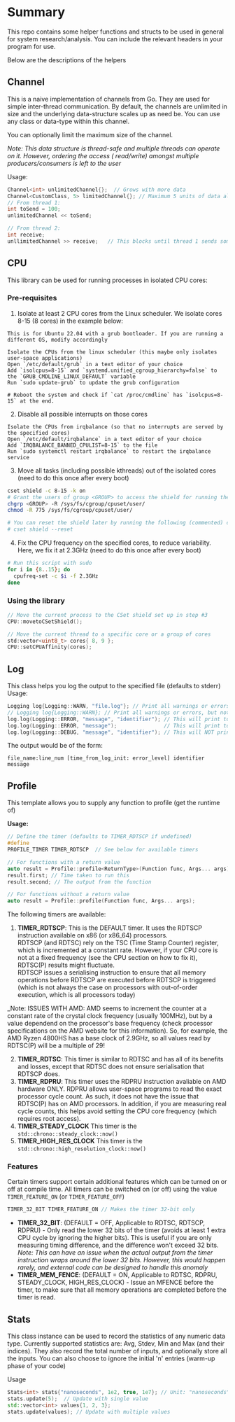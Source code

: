 # Summary

This repo contains some helper functions and structs to be used in general for system research/analysis. You can include
the
relevant headers in your program for use.

Below are the descriptions of the helpers

## Channel

This is a naive implementation of channels from Go. They are used for simple inter-thread communication.
By default, the channels are unlimited in size and the underlying data-structure scales up as need be. You can use any
class or data-type within this channel.

You can optionally limit the maximum size of the channel.

_Note: This data structure is thread-safe and multiple threads can operate on it. However, ordering the access (
read/write) amongst multiple producers/consumers is left to the user_

Usage:

```c++
Channel<int> unlimitedChannel{};  // Grows with more data
Channel<CustomClass, 5> limitedChannel{}; // Maximum 5 units of data allowed
// From thread 1:
int toSend = 100;
unlimitedChannel << toSend;

// From thread 2:
int receive;
unllimitedChannel >> receive;   // This blocks until thread 1 sends some data (i.e. there is data to read)
```

## CPU

This library can be used for running processes in isolated CPU cores:

### Pre-requisites

1. Isolate at least 2 CPU cores from the Linux scheduler. We isolate cores 8-15 (8 cores) in the example below:

```text
This is for Ubuntu 22.04 with a grub bootloader. If you are running a different OS, modify accordingly

Isolate the CPUs from the linux scheduler (this maybe only isolates user-space applications)
Open `/etc/default/grub` in a text editor of your choice
Add `isolcpus=8-15` and `systemd.unified_cgroup_hierarchy=false` to the `GRUB_CMDLINE_LINUX_DEFAULT` variable
Run `sudo update-grub` to update the grub configuration

# Reboot the system and check if `cat /proc/cmdline` has `isolcpus=8-15` at the end.
```

2. Disable all possible interrupts on those cores

```text
Isolate the CPUs from irqbalance (so that no interrupts are served by the specified cores)
Open `/etc/default/irqbalance` in a text editor of your choice
Add `IRQBALANCE_BANNED_CPULIST=8-15` to the file
Run `sudo systemctl restart irqbalance` to restart the irqbalance service
```

3. Move all tasks (including possible kthreads) out of the isolated cores (need to do this once after every boot)

```bash
cset shield -c 8-15 -k on
# Grant the users of group <GROUP> to access the shield for running the experiments there
chgrp <GROUP> -R /sys/fs/cgroup/cpuset/user/
chmod -R 775 /sys/fs/cgroup/cpuset/user/

# You can reset the shield later by running the following (commented) command:
# cset shield --reset
```

4. Fix the CPU frequency on the specified cores, to reduce variability. Here, we fix it at 2.3GHz
   (need to do this once after every boot)

```bash
# Run this script with sudo
for i in {8..15}; do
  cpufreq-set -c $i -f 2.3GHz
done
```

### Using the library

```c++
// Move the current process to the CSet shield set up in step #3
CPU::movetoCSetShield();

// Move the current thread to a specific core or a group of cores
std:vector<uint8_t> cores{ 8, 9 };
CPU::setCPUAffinity(cores);
```

## Log

This class helps you log the output to the specified file (defaults to stderr)
Usage:

```c++
Logging log{Logging::WARN, "file.log"}; // Print all warnings or errors, but not debug messages to file.log
// Logging log{Logging::WARN}; // Print all warnings or errors, but not debug messages to stderr
log.log(Logging::ERROR, "message", "identifier"); // This will print to file.log
log.log(Logging::ERROR, "message");               // This will print to file.log (no identifier string)
log.log(Logging::DEBUG, "message", "identifier"); // This will NOT print to file.log
```

The output would be of the form:

```
file_name:line_num [time_from_log_init: error_level] identifier message
```

## Profile

This template allows you to supply any function to profile (get the runtime of)

**Usage:**

```c++
// Define the timer (defaults to TIMER_RDTSCP if undefined)
#define
PROFILE_TIMER TIMER_RDTSCP  // See below for available timers

// For functions with a return value
auto result = Profile::profile<ReturnType>(Function func, Args... args);
result.first; // Time taken to run this
result.second; // The output from the function

// For functions without a return value
auto result = Profile::profile(Function func, Args... args);
```

The following timers are available:

1. **TIMER_RDTSCP**:
   This is the DEFAULT timer. It uses the RDTSCP instruction available on x86 (or x86_64) processors.  
   RDTSCP (and RDTSC) rely on the TSC (Time Stamp Counter) register, which is incremented at a constant rate.
   However, if your CPU core is not at a fixed frequency (see the CPU section on how to fix it), RDTSC(P)
   results might fluctuate.  
   RDTSCP issues a serialising instruction to ensure that all memory operations before RDTSCP are executed before RDTSCP
   is triggered (which is not always the case on processors with out-of-order execution, which is all processors
   today)

_Note: ISSUES WITH AMD: AMD seems to increment the counter at a constant rate of the crystal clock frequency (usually
100MHz), but by a value dependend on the processor's base frequency (check processor specifications on the AMD
website for this information). So, for example, the AMD Ryzen 4800HS has a base clock of 2.9GHz, so all values read
by RDTSC(P) will be a multiple of 29!

2. **TIMER_RDTSC**:
   This timer is similar to RDTSC and has all of its benefits and losses, except that RDTSC does not ensure
   serialisation that RDTSCP does.
3. **TIMER_RDPRU**:
   This timer uses the RDPRU instruction avaliable on AMD hardware ONLY. RDPRU allows user-space programs to read the
   exact processor cycle count. As such, it does not have the issue that RDTSC(P) has on AMD processors. In addition, if
   you are measuring real cycle counts, this helps avoid setting the CPU core frequency (which requires root access).
4. **TIMER_STEADY_CLOCK**
   This timer is the `std::chrono::steady_clock::now()`
5. **TIMER_HIGH_RES_CLOCK**
   This timer is the `std::chrono::high_resolution_clock::now()`

### Features

Certain timers support certain additional features which can be turned on or off at compile time. All timers can be
switched on (or off) using the value `TIMER_FEATURE_ON` (or `TIMER_FEATURE_OFF`)

```c++
TIMER_32_BIT TIMER_FEATURE_ON // Makes the timer 32-bit only
```

- **TIMER_32_BIT**: (DEFAULT = OFF, Applicable to RDTSC, RDTSCP, RDPRU) - Only read the lower 32 bits of the timer (avoids at least 1
  extra CPU cycle by ignoring the higher bits). This is useful if you are only measuring timing difference, and the
  difference won't exceed 32 bits.  
  _Note: This can have an issue when the actual output from the timer instruction wraps around the lower 32 bits.
  However, this would happen rarely, and external code can be designed to handle this anomaly_
- **TIMER_MEM_FENCE**: (DEFAULT = ON, Applicable to RDTSC, RDPRU, STEADY_CLOCK, HIGH_RES_CLOCK) - Issue an MFENCE before the timer, to
  make sure that all memory operations are completed before the timer is read.

## Stats

This class instance can be used to record the statistics of any numeric data type.
Currently supported statistics are: Avg, Stdev, Min and Max (and their indices).
They also record the total number of inputs, and optionally store all the inputs.
You can also choose to ignore the initial 'n' entries (warm-up phase of your code)

Usage

```c++
Stats<int> stats{"nanoseconds", 1e2, true, 1e7}; // Unit: "nanoseconds", "ignoreInitial": 100, "storeVals": true, "expectedVals": 1e7
stats.update(5);  // Update with single value
std::vector<int> values{1, 2, 3};
stats.update(values); // Update with multiple values
```